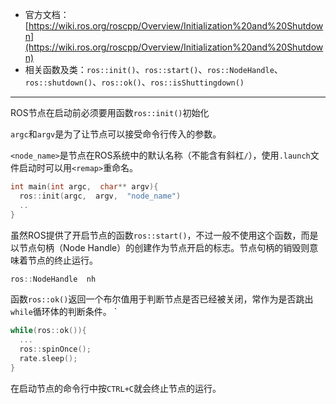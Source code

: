 + 官方文档：[https://wiki.ros.org/roscpp/Overview/Initialization%20and%20Shutdown](https://wiki.ros.org/roscpp/Overview/Initialization%20and%20Shutdown)
+ 相关函数及类：`ros::init()`、`ros::start()`、`ros::NodeHandle`、`ros::shutdown()`、`ros::ok()`、`ros::isShuttingdown()`

---

ROS节点在启动前必须要用函数`ros::init()`初始化

`argc`和`argv`是为了让节点可以接受命令行传入的参数。

`<node_name>`是节点在ROS系统中的默认名称（不能含有斜杠`/`），使用`.launch`文件启动时可以用`<remap>`重命名。

```cpp
int main(int argc,  char** argv){
  ros::init(argc,  argv,  "node_name")
  ..
}
```

虽然ROS提供了开启节点的函数`ros::start()`，不过一般不使用这个函数，而是以节点句柄（Node Handle）的创建作为节点开启的标志。节点句柄的销毁则意味着节点的终止运行。

```cpp
ros::NodeHandle  nh
```

函数`ros::ok()`返回一个布尔值用于判断节点是否已经被关闭，常作为是否跳出`while`循环体的判断条件。
`
```cpp
while(ros::ok()){
  ...
  ros::spinOnce();
  rate.sleep();
}
```

在启动节点的命令行中按`CTRL+C`就会终止节点的运行。